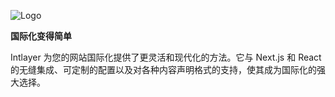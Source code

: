 ![Logo](https://github.com/aymericzip/intlayer/blob/main/docs/zh/packages/@intlayer/design-system/src/components/Logo/logo_with_text_no_frame.svg)

**国际化变得简单**

Intlayer 为您的网站国际化提供了更灵活和现代化的方法。它与 Next.js 和 React 的无缝集成、可定制的配置以及对各种内容声明格式的支持，使其成为国际化的强大选择。
